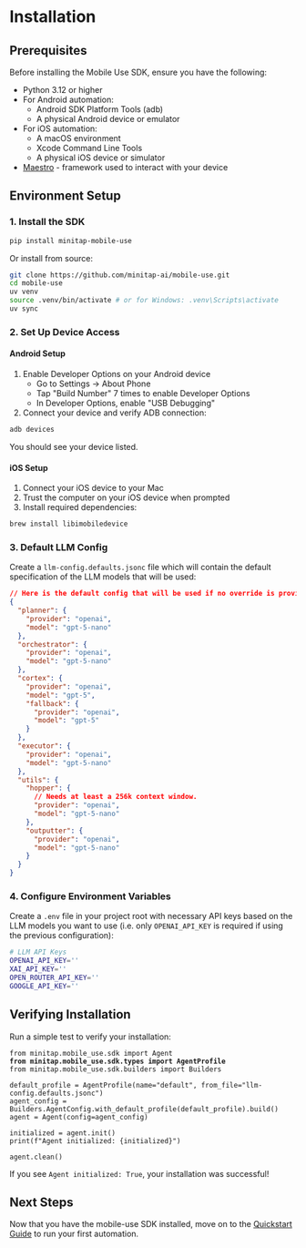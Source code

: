 # Installation

## Prerequisites

Before installing the Mobile Use SDK, ensure you have the following:

* Python 3.12 or higher
* For Android automation:
  * Android SDK Platform Tools (adb)
  * A physical Android device or emulator
* For iOS automation:
  * A macOS environment
  * Xcode Command Line Tools
  * A physical iOS device or simulator
* [Maestro](https://maestro.mobile.dev/getting-started/installing-maestro) - framework used to interact with your device

## Environment Setup

### 1. Install the SDK

```bash
pip install minitap-mobile-use
```

Or install from source:

```bash
git clone https://github.com/minitap-ai/mobile-use.git
cd mobile-use
uv venv
source .venv/bin/activate # or for Windows: .venv\Scripts\activate
uv sync
```

### 2. Set Up Device Access

#### Android Setup

1. Enable Developer Options on your Android device
   * Go to Settings → About Phone
   * Tap "Build Number" 7 times to enable Developer Options
   * In Developer Options, enable "USB Debugging"
2. Connect your device and verify ADB connection:

```bash
adb devices
```

You should see your device listed.

#### iOS Setup

1. Connect your iOS device to your Mac
2. Trust the computer on your iOS device when prompted
3. Install required dependencies:

```bash
brew install libimobiledevice
```

### 3. Default LLM Config

Create a `llm-config.defaults.jsonc` file which will contain the default specification of the LLM models that will be used:

```json
// Here is the default config that will be used if no override is provided.
{
  "planner": {
    "provider": "openai",
    "model": "gpt-5-nano"
  },
  "orchestrator": {
    "provider": "openai",
    "model": "gpt-5-nano"
  },
  "cortex": {
    "provider": "openai",
    "model": "gpt-5",
    "fallback": {
      "provider": "openai",
      "model": "gpt-5"
    }
  },
  "executor": {
    "provider": "openai",
    "model": "gpt-5-nano"
  },
  "utils": {
    "hopper": {
      // Needs at least a 256k context window.
      "provider": "openai",
      "model": "gpt-5-nano"
    },
    "outputter": {
      "provider": "openai",
      "model": "gpt-5-nano"
    }
  }
}

```

### 4. Configure Environment Variables

Create a `.env` file in your project root with necessary API keys based on the LLM models you want to use (i.e. only `OPENAI_API_KEY` is required if using the previous configuration):

```sh
# LLM API Keys
OPENAI_API_KEY=''
XAI_API_KEY=''
OPEN_ROUTER_API_KEY=''
GOOGLE_API_KEY=''
```

## Verifying Installation

Run a simple test to verify your installation:

<pre class="language-python"><code class="lang-python">from minitap.mobile_use.sdk import Agent
<strong>from minitap.mobile_use.sdk.types import AgentProfile
</strong>from minitap.mobile_use.sdk.builders import Builders

default_profile = AgentProfile(name="default", from_file="llm-config.defaults.jsonc")
agent_config = Builders.AgentConfig.with_default_profile(default_profile).build()
agent = Agent(config=agent_config)

initialized = agent.init()
print(f"Agent initialized: {initialized}")

agent.clean()
</code></pre>

If you see `Agent initialized: True`, your installation was successful!

## Next Steps

Now that you have the mobile-use SDK installed, move on to the [Quickstart Guide](quickstart.md) to run your first automation.
